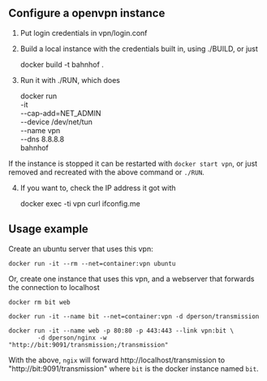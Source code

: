 ## Configure a openvpn instance

1. Put login credentials in vpn/login.conf 

2. Build a local instance with the credentials built in, using ./BUILD, or just

    docker build -t bahnhof .

3. Run it with ./RUN,  which does

    docker run \
      -it \
      --cap-add=NET_ADMIN \
      --device /dev/net/tun \
      --name vpn \
      --dns 8.8.8.8 \
      bahnhof


If the instance is stopped it can be restarted with `docker start vpn`,
or just removed and recreated with the above command or `./RUN`.

4. If you want to, check the IP address it got with

    docker exec -ti vpn curl ifconfig.me
  

## Usage example

Create an ubuntu server that uses this vpn:

    docker run -it --rm --net=container:vpn ubuntu

Or, create one instance that uses this vpn, and a webserver that
forwards the connection to localhost

    docker rm bit web
    
    docker run -it --name bit --net=container:vpn -d dperson/transmission
    
    docker run -it --name web -p 80:80 -p 443:443 --link vpn:bit \
            -d dperson/nginx -w "http://bit:9091/transmission;/transmission"

With the above, `ngix` will forward http://localhost/transmission to 
"http://bit:9091/transmission" where `bit` is the docker instance named `bit`.
